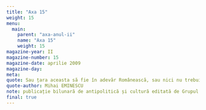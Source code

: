 ```yaml
---
title: "Axa 15"
weight: 15
menu:
  main:
    parent: "axa-anul-ii"
    name: "Axa 15"
    weight: 15
magazine-year: II
magazine-number: 15
magazine-date: aprilie 2009
magazine-day:  
meta:
quote: Sau țara aceasta să fie în adevăr Românească, sau nici nu trebuie să fie.
quote-author: Mihai EMINESCU
note: publicație bilunară de antipolitică și cultură editată de Grupul de Acțiune Națională
final: true
---
```

